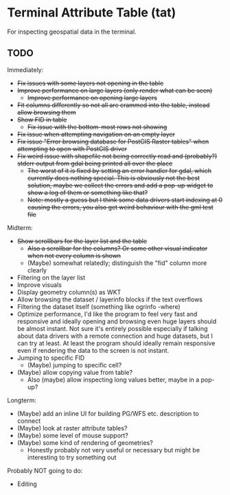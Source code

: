 # Terminal Attribute Table (tat)

For inspecting geospatial data in the terminal.

## TODO

Immediately:
- ~~Fix issues with some layers not opening in the table~~
- ~~Improve performance on large layers (only render what can be seen)~~
  - ~~Improve performance on opening large layers~~
- ~~Fit columns differently so not all are crammed into the table, instead allow browsing them~~
- ~~Show FID in table~~
  - ~~Fix issue with the bottom-most rows not showing~~
- ~~Fix issue when attempting navigation on an empty layer~~
- ~~Fix issue "Error browsing database for PostGIS Raster tables" when attempting to open with PostGIS driver~~
- ~~Fix weird issue with shapefile not being correctly read and (probably?) stderr output from gdal being printed all over the place~~
  - ~~The worst of it is fixed by setting an error handler for gdal, which currently does nothing special. This is obviously not the best solution,
  maybe we collect the errors and add a pop-up widget to show a log of them or something like that?~~
  - ~~Note: mostly a guess but I think some data drivers start indexing at 0 causing the errors, you also get weird behaviour with the gml test file~~

Midterm:
- ~~Show scrollbars for the layer list and the table~~
  - ~~Also a scrollbar for the columns? Or some other visual indicator when not every column is shown~~
  - (Maybe) somewhat relatedly; distinguish the "fid" column more clearly
- Filtering on the layer list
- Improve visuals
- Display geometry column(s) as WKT
- Allow browsing the dataset / layerinfo blocks if the text overflows
- Filtering the dataset itself (something like ogrinfo -where)
- Optimize performance, I'd like the program to feel very fast and responsive and ideally opening and browsing even huge layers should be almost instant. Not sure
  it's entirely possible especially if talking about data drivers with a remote connection and huge datasets, but I can try at least. At least the program should
  ideally remain responsive even if rendering the data to the screen is not instant.
- Jumping to specific FID
  - (Maybe) jumping to specific cell?
- (Maybe) allow copying value from table?
  - Also (maybe) allow inspecting long values better, maybe in a pop-up?

Longterm:
- (Maybe) add an inline UI for building PG/WFS etc. description to connect
- (Maybe) look at raster attribute tables?
- (Maybe) some level of mouse support?
- (Maybe) some kind of rendering of geometries?
  - Honestly probably not very useful or necessary but might be interesting to try something out

Probably NOT going to do:
- Editing
